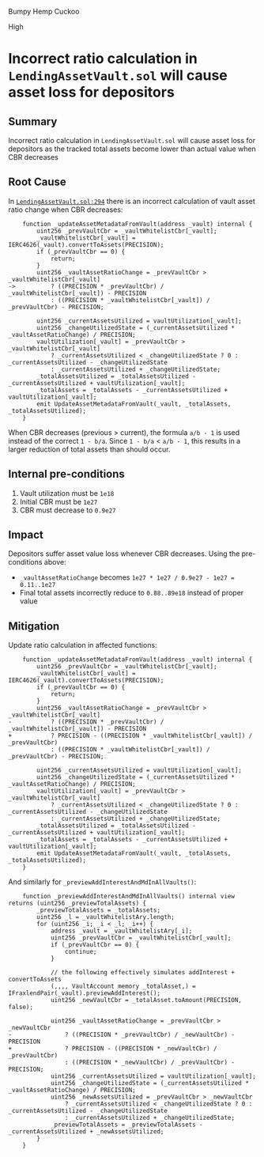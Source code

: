 Bumpy Hemp Cuckoo

High

# Incorrect ratio calculation in `LendingAssetVault.sol` will cause asset loss for depositors


## Summary
Incorrect ratio calculation in `LendingAssetVault.sol` will cause asset loss for depositors as the tracked total assets become lower than actual value when CBR decreases

## Root Cause
In [`LendingAssetVault.sol:294`](https://github.com/sherlock-audit/2025-01-peapods-finance/blob/main/contracts/contracts/LendingAssetVault.sol#L294) there is an incorrect calculation of vault asset ratio change when CBR decreases:
```solidity
    function _updateAssetMetadataFromVault(address _vault) internal {
        uint256 _prevVaultCbr = _vaultWhitelistCbr[_vault];
        _vaultWhitelistCbr[_vault] = IERC4626(_vault).convertToAssets(PRECISION);
        if (_prevVaultCbr == 0) {
            return;
        }
        uint256 _vaultAssetRatioChange = _prevVaultCbr > _vaultWhitelistCbr[_vault]
->          ? ((PRECISION * _prevVaultCbr) / _vaultWhitelistCbr[_vault]) - PRECISION
            : ((PRECISION * _vaultWhitelistCbr[_vault]) / _prevVaultCbr) - PRECISION;

        uint256 _currentAssetsUtilized = vaultUtilization[_vault];
        uint256 _changeUtilizedState = (_currentAssetsUtilized * _vaultAssetRatioChange) / PRECISION;
        vaultUtilization[_vault] = _prevVaultCbr > _vaultWhitelistCbr[_vault]
            ? _currentAssetsUtilized < _changeUtilizedState ? 0 : _currentAssetsUtilized - _changeUtilizedState
            : _currentAssetsUtilized + _changeUtilizedState;
        _totalAssetsUtilized = _totalAssetsUtilized - _currentAssetsUtilized + vaultUtilization[_vault];
        _totalAssets = _totalAssets - _currentAssetsUtilized + vaultUtilization[_vault];
        emit UpdateAssetMetadataFromVault(_vault, _totalAssets, _totalAssetsUtilized);
    }
```

When CBR decreases (previous > current), the formula `a/b - 1` is used instead of the correct `1 - b/a`. Since `1 - b/a` < `a/b - 1`, this results in a larger reduction of total assets than should occur.

## Internal pre-conditions
1. Vault utilization must be `1e18` 
2. Initial CBR must be `1e27`
3. CBR must decrease to `0.9e27`

## Impact
Depositors suffer asset value loss whenever CBR decreases. Using the pre-conditions above:
- `_vaultAssetRatioChange` becomes `1e27 * 1e27 / 0.9e27 - 1e27 = 0.11..1e27`
- Final total assets incorrectly reduce to `0.88..89e18` instead of proper value

## Mitigation
Update ratio calculation in affected functions:

```solidity
    function _updateAssetMetadataFromVault(address _vault) internal {
        uint256 _prevVaultCbr = _vaultWhitelistCbr[_vault];
        _vaultWhitelistCbr[_vault] = IERC4626(_vault).convertToAssets(PRECISION);
        if (_prevVaultCbr == 0) {
            return;
        }
        uint256 _vaultAssetRatioChange = _prevVaultCbr > _vaultWhitelistCbr[_vault]
-           ? ((PRECISION * _prevVaultCbr) / _vaultWhitelistCbr[_vault]) - PRECISION
+           ? PRECISION - ((PRECISION * _vaultWhitelistCbr[_vault]) / _prevVaultCbr)
            : ((PRECISION * _vaultWhitelistCbr[_vault]) / _prevVaultCbr) - PRECISION;

        uint256 _currentAssetsUtilized = vaultUtilization[_vault];
        uint256 _changeUtilizedState = (_currentAssetsUtilized * _vaultAssetRatioChange) / PRECISION;
        vaultUtilization[_vault] = _prevVaultCbr > _vaultWhitelistCbr[_vault]
            ? _currentAssetsUtilized < _changeUtilizedState ? 0 : _currentAssetsUtilized - _changeUtilizedState
            : _currentAssetsUtilized + _changeUtilizedState;
        _totalAssetsUtilized = _totalAssetsUtilized - _currentAssetsUtilized + vaultUtilization[_vault];
        _totalAssets = _totalAssets - _currentAssetsUtilized + vaultUtilization[_vault];
        emit UpdateAssetMetadataFromVault(_vault, _totalAssets, _totalAssetsUtilized);
    }
```

And similarly for `_previewAddInterestAndMdInAllVaults()`:

```solidity
    function _previewAddInterestAndMdInAllVaults() internal view returns (uint256 _previewTotalAssets) {
        _previewTotalAssets = _totalAssets;
        uint256 _l = _vaultWhitelistAry.length;
        for (uint256 _i; _i < _l; _i++) {
            address _vault = _vaultWhitelistAry[_i];
            uint256 _prevVaultCbr = _vaultWhitelistCbr[_vault];
            if (_prevVaultCbr == 0) {
                continue;
            }

            // the following effectively simulates addInterest + convertToAssets
            (,,,, VaultAccount memory _totalAsset,) = IFraxlendPair(_vault).previewAddInterest();
            uint256 _newVaultCbr = _totalAsset.toAmount(PRECISION, false);

            uint256 _vaultAssetRatioChange = _prevVaultCbr > _newVaultCbr
-               ? ((PRECISION * _prevVaultCbr) / _newVaultCbr) - PRECISION
+               ? PRECISION - ((PRECISION * _newVaultCbr) / _prevVaultCbr)
                : ((PRECISION * _newVaultCbr) / _prevVaultCbr) - PRECISION;
            uint256 _currentAssetsUtilized = vaultUtilization[_vault];
            uint256 _changeUtilizedState = (_currentAssetsUtilized * _vaultAssetRatioChange) / PRECISION;
            uint256 _newAssetsUtilized = _prevVaultCbr > _newVaultCbr
                ? _currentAssetsUtilized < _changeUtilizedState ? 0 : _currentAssetsUtilized - _changeUtilizedState
                : _currentAssetsUtilized + _changeUtilizedState;
            _previewTotalAssets = _previewTotalAssets - _currentAssetsUtilized + _newAssetsUtilized;
        }
    }
```
